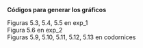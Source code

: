 **Códigos para generar los gráficos**

Figuras 5.3, 5.4, 5.5 en exp_1\
Figura 5.6 en exp_2\
Figuras 5.9, 5.10, 5.11, 5.12, 5.13 en codornices
